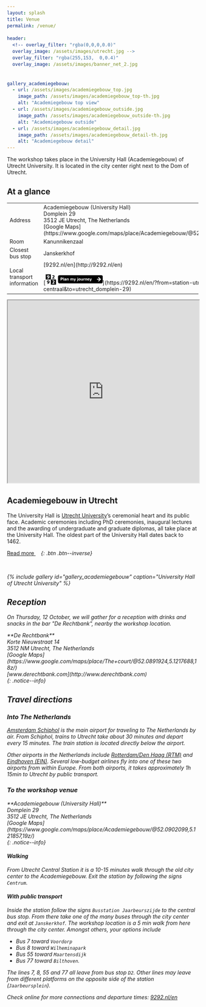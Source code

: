 ```yaml
---
layout: splash
title: Venue
permalink: /venue/

header:
  <!-- overlay_filter: "rgba(0,0,0,0.0)"
  overlay_image: /assets/images/utrecht.jpg -->
  overlay_filter: "rgba(255,153,  0,0.4)"
  overlay_image: /assets/images/banner_net_2.jpg


gallery_academiegebouw:
  - url: /assets/images/academiegebouw_top.jpg
    image_path: /assets/images/academiegebouw_top-th.jpg
    alt: "Academiegebouw top view"
  - url: /assets/images/academiegebouw_outside.jpg
    image_path: /assets/images/academiegebouw_outside-th.jpg
    alt: "Academiegebouw outside"
  - url: /assets/images/academiegebouw_detail.jpg
    image_path: /assets/images/academiegebouw_detail-th.jpg
    alt: "Academiegebouw detail"
---
```


The workshop takes place in the University Hall (Academiegebouw) of Utrecht University. It is located in the city center right next to the Dom of Utrecht.

## At a glance

<table>
  <colgroup>
    <col width="40%" />
    <col width="60%" />
  </colgroup>
  <tbody>
    <tr>
      <td markdown="span">Address</td>
      <td markdown="span">
        Academiegebouw (University Hall)<br/>
        Domplein 29<br/>
        3512 JE Utrecht, The Netherlands<br/>
        [Google Maps](https://www.google.com/maps/place/Academiegebouw/@52.0902099,5.121857,19z/)
      </td>
    </tr>
    <tr>
      <td markdown="span">Room</td>
      <td markdown="span">Kanunnikenzaal</td>
    </tr>
    <tr>
      <td markdown="span">Closest bus stop</td>
      <td markdown="span">Janskerkhof</td>
    </tr>
    <tr>
      <td markdown="span">Local transport information</td>
      <td markdown="span">
        [9292.nl/en](http://9292.nl/en)<br/><br/>
        [<img src="/assets/images/9292_button_planner.png" style="width: 150px;" />](https://9292.nl/en/?from=station-utrecht-centraal&to=utrecht_domplein-29)
      </td>
    </tr>
  </tbody>
</table>

<iframe src="https://www.google.com/maps/d/embed?mid=14mtSQvtW80q5L9DTiNBOnkytf8k&hl=en" width="100%" height="480"></iframe>

## Academiegebouw in Utrecht

The University Hall is [Utrecht University](https://www.uu.nl/en)’s ceremonial heart and its public face. Academic ceremonies including PhD ceremonies, inaugural lectures and the awarding of undergraduate and graduate diplomas, all take place at the University Hall. The oldest part of the University Hall dates back to 1462.

[Read more <i class="fa fa-external-link" aria-hidden="true" style="margin-left: 0.5em;"/>](https://www.uu.nl/en/organisation/utrecht-university-hall/about-the-university-hall){: .btn .btn--inverse}

{% include gallery id="gallery_academiegebouw" caption="University Hall of Utrecht University" %}


## <a name="reception"></a>Reception

On Thursday, 12 October, we will gather for a reception with drinks and snacks in the bar "De Rechtbank", nearby the workshop location.

<div markdown="span">
    **De Rechtbank**<br/>
    Korte Nieuwstraat 14<br/>
    3512 NM Utrecht, The Netherlands<br/>
    [Google Maps](https://www.google.com/maps/place/The+court/@52.0891924,5.1217688,18z/)<br/>
    [www.derechtbank.com](http://www.derechtbank.com)
</div>{: .notice--info}


## Travel directions

### Into The Netherlands

[Amsterdam Schiphol](https://www.schiphol.nl/en) is the main airport for traveling to The Netherlands by air. From Schiphol, trains to Utrecht take about 30 minutes and depart every 15 minutes. The train station is located directly below the airport.

Other airports in the Netherlands include [Rotterdam/Den Haag (RTM)](https://www.rotterdamthehagueairport.nl/en) and [Eindhoven (EIN)](https://www.eindhovenairport.nl/en). Several low-budget airlines fly into one of these two airports from within Europe. From both airports, it takes approximately 1h 15min to Utrecht by public transport.

### To the workshop venue

<div markdown="span">
    **Academiegebouw (University Hall)**<br/>
    Domplein 29<br/>
    3512 JE Utrecht, The Netherlands<br/>
    [Google Maps](https://www.google.com/maps/place/Academiegebouw/@52.0902099,5.121857,19z/)
</div>{: .notice--info}

#### Walking

From Utrecht Central Station it is a 10-15 minutes walk through the old city center to the Academiegebouw. Exit the station by following the signs `Centrum`.

#### With public transport

Inside the station follow the signs `Busstation Jaarbeurszijde` to the central bus stop. From there take one of the many buses through the city center and exit at `Janskerkhof`. The workshop location is a 5 min walk from here through the city center. Amongst others, your options include
* Bus 7 toward `Voordorp`
* Bus 8 toward `Wilheminapark`
* Bus 55 toward `Maartensdijk`
* Bus 77 toward `Bilthoven`.

The lines 7, 8, 55 and 77 all leave from bus stop `D2`. Other lines may leave from different platforms on the opposite side of the station (`Jaarbeursplein`).

Check online for more connections and departure times: [9292.nl/en](http://9292.nl/en)